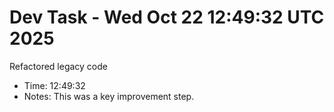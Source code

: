 # Dev Task - Wed Oct 22 12:49:32 UTC 2025
Refactored legacy code
- Time: 12:49:32
- Notes: This was a key improvement step.
